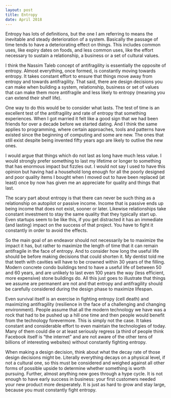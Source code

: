 ```yaml
---
layout: post
title: Entropy
date: April 2018
---
```

Entropy has lots of definitions, but the one I am referring to means the inevitable and steady deterioration of a system. Basically the passage of time tends to have a deteriorating effect on things. This includes common uses, like expiry dates on foods, and less common uses, like the effort necessary to sustain a relationship, a business or a set of cultural values.

I think the Nassim Taleb concept of antifragility is essentially the opposite of entropy. Almost everything, once formed, is constantly moving towards entropy. It takes constant effort to ensure that things move away from entropy and towards antifragility. That said, there are design decisions you can make when building a system, relationship, business or set of values that can make them more antifragile and less likely to entropy (meaning you can extend their shelf life).

One way to do this would be to consider what lasts. The test of time is an excellent test of the antifragility and rate of entropy that something experiences. When I got married it felt like a good sign that we had been friends for over a decade before we started dating. And I think the same applies to programming, where certain approaches, tools and patterns have existed since the beginning of computing and some are new. The ones that still exist despite being invented fifty years ago are likely to outlive the new ones.

I would argue that things which do not last as long have much less value. I would strongly prefer something to last my lifetime or longer to something that has enormous impact but fizzles out. I would not say I used to have this opinion but having had a household long enough for all the poorly designed and poor quality items I bought when I moved out to have been replaced (at least) once by now has given me an appreciate for quality and things that last.

The scary part about entropy is that there can never be such thing as a relationship on autopilot or passive income. Income that is passive ends up being income that does not exist, sooner or later. Likewise relationships take constant investment to stay the same quality that they typically start up. Even startups seem to be like this, if you get distracted it has an immediate (and lasting) impact on the success of that project. You have to fight it constantly in order to avoid the effects.

So the main goal of an endeavor should not necessarily be to maximize the impact it has, but rather to maximize the length of time that it can remain antifragile in the face of entropy. And to consider how long the useful life should be before making decisions that could shorten it. My dentist told me that teeth with cavities will have to be crowned within 30 years of the filling. Modern concrete condo buildings tend to have a useful life of between 50 and 60 years, and are unlikely to last even 100 years the way (less efficient, more expensive) stone buildings do. All this just goes to illustrate that things we assume are permanent are not and that entropy and antifragility should be carefully considered during the design phase to maximize lifespan.

Even survival itself is an exercise in fighting entropy (cell death) and maximizing antifragility (resilience in the face of a challenging and changing environment). People assume that all the modern technology we have was a rock that had to be pushed up a hill one time and then people would benefit from the technology forevermore. This is simply not the case. It takes constant and considerable effort to even maintain the technologies of today. Many of them could die or at least seriously regress (a third of people think Facebook itself is “the internet” and are not aware of the other tens of billions of interesting websites) without constantly fighting entropy.

When making a design decision, think about what the decay rate of those design decisions might be. Literally everything decays on a physical level, if not a cultural one, so this must be considered and weighed against all other forms of possible upside to determine whether something is worth pursuing. Further, almost anything new goes through a hype cycle. It is not enough to have early success in business: your first customers needed your new product more desperately. It is just as hard to grow and stay large, because you must constantly fight entropy.
